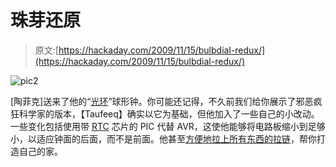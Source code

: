 # 珠芽还原

> 原文:[https://hackaday.com/2009/11/15/bulbdial-redux/](https://hackaday.com/2009/11/15/bulbdial-redux/)

![pic2](../Images/8430c9dba555f0f2c7dfa7ffdeb34e96.png "pic2")

[陶菲克]送来了他的“[光环](http://taufeeq.com/geek/circle_of_light/)”球形钟。你可能还记得，不久前我们给你展示了邪恶疯狂科学家的版本，【Taufeeq】确实以它为基础，但他加入了一些自己的小改动。一些变化包括使用带 [RTC](http://hackaday.com/2009/10/27/parts-chronodot-rtc-module-ds3231/) 芯片的 PIC 代替 AVR，这使他能够将电路板缩小到足够小，以适应钟面的后面，而不是前面。他甚至[方便地拉上所有东西的拉链](http://taufeeq.com/geek/circle_of_light/page2.htm)，帮你打造自己的家。
